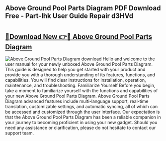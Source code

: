 ## Above Ground Pool Parts Diagram PDF Download Free - Part-Ihk User Guide Repair d3HVd

# <h2><a href="http://dfsow5g.blite.top/?on=Above+Ground+Pool+Parts+Diagram">🔗Download New 👉🔴 Above Ground Pool Parts Diagram</a></h2>

[![Above Ground Pool Parts Diagram download](https://i.imgur.com/lujVjoI.png)](http://dfsow5g.blite.top/?on=Above+Ground+Pool+Parts+Diagram)
Hello and welcome to the user manual for your newly unboxed Above Ground Pool Parts Diagram. This guide is designed to help you get started with your product and provide you with a thorough understanding of its features, functions, and capabilities. You will find clear instructions for installation, operation, maintenance, and troubleshooting. Familiarize Yourself Before you begin, take a moment to familiarize yourself with the functions and capabilities of your new Above Ground Pool Parts Diagram. Above Ground Pool Parts Diagram advanced features include multi-language support, real-time translation, customizable settings, and automatic syncing, all of which can be accessed and customized through the user interface. Our expectation is that the Above Ground Pool Parts Diagram has been a reliable companion in your journey to becoming proficient in using your new gadget. Should you need any assistance or clarification, please do not hesitate to contact our support team.
